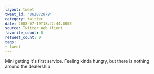 ```yaml
---
layout: tweet
tweet_id: "862872879"
category: twitter
date: 2008-07-19T18:32:44.000Z
source: Twitter Web Client
favorite_count: 0
retweet_count: 0
tags:
- tweet
---
```


Mini getting it's first service. Feeling kinda hungry, but there is nothing around the dealership
